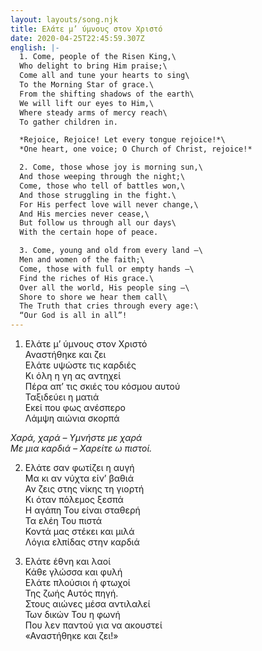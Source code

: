 ```yaml
---
layout: layouts/song.njk
title: Ελάτε μ’ ύμνους στον Χριστό
date: 2020-04-25T22:45:59.307Z
english: |-
  1. Come, people of the Risen King,\
  Who delight to bring Him praise;\
  Come all and tune your hearts to sing\
  To the Morning Star of grace.\
  From the shifting shadows of the earth\
  We will lift our eyes to Him,\
  Where steady arms of mercy reach\
  To gather children in.

  *Rejoice, Rejoice! Let every tongue rejoice!*\
  *One heart, one voice; O Church of Christ, rejoice!*

  2. Come, those whose joy is morning sun,\
  And those weeping through the night;\
  Come, those who tell of battles won,\
  And those struggling in the fight.\
  For His perfect love will never change,\
  And His mercies never cease,\
  But follow us through all our days\
  With the certain hope of peace.

  3. Come, young and old from every land –\
  Men and women of the faith;\
  Come, those with full or empty hands –\
  Find the riches of His grace.\
  Over all the world, His people sing –\
  Shore to shore we hear them call\
  The Truth that cries through every age:\
  “Our God is all in all”!
---
```

1. Ελάτε μ’ ύμνους στον Χριστό\
Αναστήθηκε και ζει\
Ελάτε υψώστε τις καρδιές\
Κι όλη η γη ας αντηχεί\
Πέρα απ’ τις σκιές του κόσμου αυτού\
Ταξιδεύει η ματιά\
Εκεί που φως ανέσπερο\
Λάμψη αιώνια σκορπά

*Χαρά, χαρά – Υμνήστε με χαρά*\
*Με μια καρδιά – Χαρείτε ω πιστοί.*

2. Ελάτε σαν φωτίζει η αυγή\
Μα κι αν νύχτα είν’ βαθιά\
Αν ζεις στης νίκης τη γιορτή\
Κι όταν πόλεμος ξεσπά\
Η αγάπη Του είναι σταθερή\
Τα ελέη Του πιστά\
Κοντά μας στέκει και μιλά\
Λόγια ελπίδας στην καρδιά

3. Ελάτε έθνη και λαοί\
Κάθε γλώσσα και φυλή\
Ελάτε πλούσιοι ή φτωχοί\
Της ζωής Αυτός πηγή.\
Στους αιώνες μέσα αντιλαλεί\
Των δικών Του η φωνή\
Που λεν παντού για να ακουστεί\
«Αναστήθηκε και ζει!»